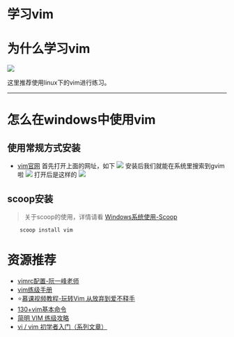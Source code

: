# 学习vim
# 为什么学习vim
![](https://blog.meowrain.cn/api/i/2023/03/31/yvole7-3.webp)

这里推荐使用linux下的vim进行练习。

---

# 怎么在windows中使用vim
## 使用常规方式安装
- [vim官网](https://www.vim.org/download.php)
首先打开上面的网址，如下
![](https://blog.meowrain.cn/api/i/2023/03/31/yy40hm-3.webp)
安装后我们就能在系统里搜索到gvim啦
![](https://blog.meowrain.cn/api/i/2023/03/31/yycdfg-3.webp)
打开后是这样的
![](https://blog.meowrain.cn/api/i/2023/03/31/yyprph-3.webp)

## scoop安装
> 关于scoop的使用，详情请看 [Windows系统使用-Scoop](/System-learn/Windows-learn.md#scoop)
```powershell
    scoop install vim
```

# 资源推荐
- [vimrc配置-阮一峰老师](https://www.ruanyifeng.com/blog/2018/09/vimrc.html)
- [vim练级手册](https://www.bookstack.cn/read/wxnacy/docs-key-position.md)
- ⭐[慕课视频教程-玩转Vim 从放弃到爱不释手](https://www.imooc.com/learn/1129)
- [130+vim基本命令](https://wklken.me/posts/2013/08/17/130-essential-vim-commands.html#stq=&stp=0)
- [简明 VIM 练级攻略](https://coolshell.cn/articles/5426.html)
- [vi / vim 初学者入门（系列文章）](https://blog.easwy.com/archives/vi-vim-beginner-abc/)